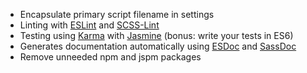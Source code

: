* Encapsulate primary script filename in settings
* Linting with [ESLint][] and [SCSS-Lint][]
* Testing using [Karma][] with [Jasmine][] (bonus: write your tests in ES6)
* Generates documentation automatically using [ESDoc][] and [SassDoc][]
* Remove unneeded npm and jspm packages

[esdoc]: https://esdoc.org/
[eslint]: http://eslint.org/
[jasmine]: http://jasmine.github.io
[karma]: http://karma-runner.github.io
[sassdoc]: http://sassdoc.com/
[scss-lint]: https://github.com/brigade/scss-lint
